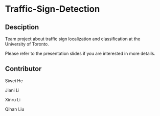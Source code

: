 # Traffic-Sign-Detection
## Desciption
Team project about traffic sign localization and classification at the University of Toronto.

Please refer to the presentation slides if you are interested in more details.

## Contributor
Siwei He

Jiani Li

Xinru Li

Qihan Liu
